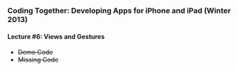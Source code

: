 ### Coding Together: Developing Apps for iPhone and iPad (Winter 2013)

#### Lecture #6: Views and Gestures
* ~~Demo Code~~
* ~~Missing Code~~